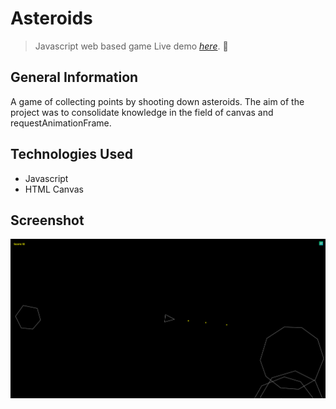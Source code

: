 # Asteroids

> Javascript web based game
> Live demo [_here_](https://mariuszgit.github.io/asteroids/). :rocket:

## General Information
A game of collecting points by shooting down asteroids.
The aim of the project was to consolidate knowledge in the field of canvas and requestAnimationFrame.

## Technologies Used
- Javascript
- HTML Canvas

## Screenshot
![Printscreen](/images/screenshot.png)
